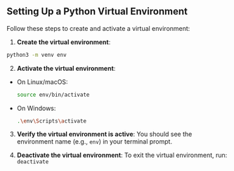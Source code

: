 ## Setting Up a Python Virtual Environment

Follow these steps to create and activate a virtual environment:

1. **Create the virtual environment**:
  ```bash
  python3 -m venv env
  ```

2. **Activate the virtual environment**:
  - On Linux/macOS:
    ```bash
    source env/bin/activate
    ```
  - On Windows:
    ```bash
    .\env\Scripts\activate
    ```

3. **Verify the virtual environment is active**:
  You should see the environment name (e.g., `env`) in your terminal prompt.

4. **Deactivate the virtual environment**:
  To exit the virtual environment, run: `deactivate`
